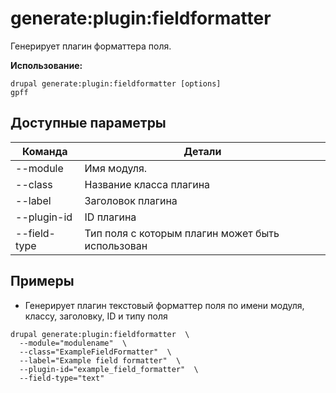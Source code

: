 # generate:plugin:fieldformatter
Генерирует плагин форматтера поля.

**Использование:**
```
drupal generate:plugin:fieldformatter [options]
gpff
```

## Доступные параметры
Команда | Детали
-------|-------------
--module | Имя модуля.
--class | Название класса плагина
--label | Заголовок плагина
--plugin-id | ID  плагина
--field-type | Тип поля с которым плагин может быть использован

## Примеры
* Генерирует плагин текстовый форматтер поля по имени модуля, классу, заголовку, ID и типу поля
```
drupal generate:plugin:fieldformatter  \
  --module="modulename"  \
  --class="ExampleFieldFormatter"  \
  --label="Example field formatter"  \
  --plugin-id="example_field_formatter"  \
  --field-type="text"
```
